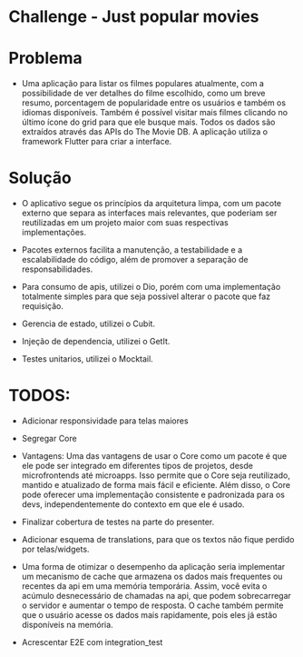 # Challenge - Just popular movies

# Problema

- Uma aplicação para listar os filmes populares atualmente, com a possibilidade de ver detalhes do filme escolhido, como um breve resumo, porcentagem de popularidade entre os usuários e também os idiomas disponíveis. Também é possível visitar mais filmes clicando no último ícone do grid para que ele busque mais. Todos os dados são extraídos através das APIs do The Movie DB. A aplicação utiliza o framework Flutter para criar a interface.

# Solução
- O aplicativo segue os princípios da arquitetura limpa, com um pacote externo que separa as interfaces mais relevantes, que poderiam ser reutilizadas em um projeto maior com suas respectivas implementações. 
- Pacotes externos facilita a manutenção, a testabilidade e a escalabilidade do código, além de promover a separação de responsabilidades.

- Para consumo de apis, utilizei o Dio, porém com uma implementação totalmente simples para que seja possivel alterar o pacote que faz requisição.
- Gerencia de estado, utilizei o Cubit.
- Injeção de dependencia, utilizei o GetIt.
- Testes unitarios, utilizei o Mocktail.

# TODOS: 
- Adicionar responsividade para telas maiores
- Segregar Core 
- Vantagens: Uma das vantagens de usar o Core como um pacote é que ele pode ser integrado em diferentes tipos de projetos, desde microfrontends até microapps. Isso permite que o Core seja reutilizado, mantido e atualizado de forma mais fácil e eficiente. Além disso, o Core pode oferecer uma implementação consistente e padronizada para os devs, independentemente do contexto em que ele é usado. 

- Finalizar cobertura de testes na parte do presenter.
- Adicionar esquema de translations, para que os textos não fique perdido por telas/widgets.

- Uma forma de otimizar o desempenho da aplicação seria implementar um mecanismo de cache que armazena os dados mais frequentes ou recentes da api em uma memória temporária. Assim, você evita o acúmulo desnecessário de chamadas na api, que podem sobrecarregar o servidor e aumentar o tempo de resposta. O cache também permite que o usuário acesse os dados mais rapidamente, pois eles já estão disponíveis na memória.

- Acrescentar E2E com integration_test